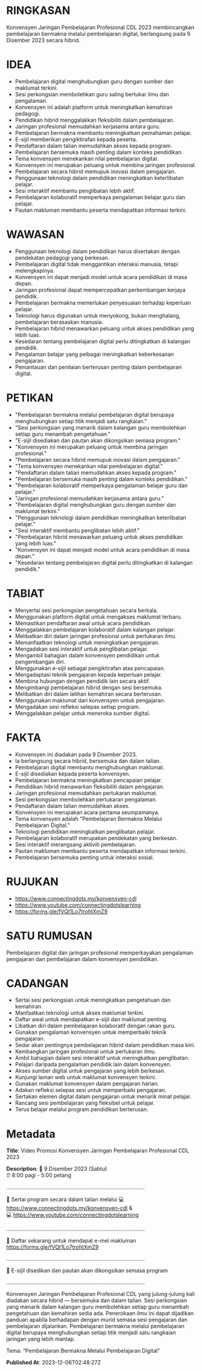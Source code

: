 # RINGKASAN
Konvensyen Jaringan Pembelajaran Profesional CDL 2023 membincangkan pembelajaran bermakna melalui pembelajaran digital, berlangsung pada 9 Disember 2023 secara hibrid.

# IDEA
- Pembelajaran digital menghubungkan guru dengan sumber dan maklumat terkini.
- Sesi perkongsian membolehkan guru saling bertukar ilmu dan pengalaman.
- Konvensyen ini adalah platform untuk meningkatkan kemahiran pedagogi.
- Pendidikan hibrid menggalakkan fleksibiliti dalam pembelajaran.
- Jaringan profesional memudahkan kerjasama antara guru.
- Pembelajaran bermakna membantu meningkatkan pemahaman pelajar.
- E-sijil memberikan pengiktirafan kepada peserta.
- Pendaftaran dalam talian memudahkan akses kepada program.
- Pembelajaran bersemuka masih penting dalam konteks pendidikan.
- Tema konvensyen menekankan nilai pembelajaran digital.
- Konvensyen ini merupakan peluang untuk membina jaringan profesional.
- Pembelajaran secara hibrid memupuk inovasi dalam pengajaran.
- Penggunaan teknologi dalam pendidikan meningkatkan keterlibatan pelajar.
- Sesi interaktif membantu penglibatan lebih aktif.
- Pembelajaran kolaboratif memperkaya pengalaman belajar guru dan pelajar.
- Pautan makluman membantu peserta mendapatkan informasi terkini.

# WAWASAN
- Penggunaan teknologi dalam pendidikan harus disertakan dengan pendekatan pedagogi yang berkesan.
- Pembelajaran digital tidak menggantikan interaksi manusia, tetapi melengkapinya.
- Konvensyen ini dapat menjadi model untuk acara pendidikan di masa depan.
- Jaringan profesional dapat mempercepatkan perkembangan kerjaya pendidik.
- Pembelajaran bermakna memerlukan penyesuaian terhadap keperluan pelajar.
- Teknologi harus digunakan untuk menyokong, bukan menghalang, pembelajaran berasaskan manusia.
- Pembelajaran hibrid menawarkan peluang untuk akses pendidikan yang lebih luas.
- Kesedaran tentang pembelajaran digital perlu ditingkatkan di kalangan pendidik.
- Pengalaman belajar yang pelbagai meningkatkan keberkesanan pengajaran.
- Pemantauan dan penilaian berterusan penting dalam pembelajaran digital.

# PETIKAN
- "Pembelajaran bermakna melalui pembelajaran digital berupaya menghubungkan setiap titik menjadi satu rangkaian."
- "Sesi perkongsian yang menarik dalam kalangan guru membolehkan setiap guru menambah pengetahuan."
- "E-sijil disediakan dan pautan akan dikongsikan semasa program."
- "Konvensyen ini merupakan peluang untuk membina jaringan profesional."
- "Pembelajaran secara hibrid memupuk inovasi dalam pengajaran."
- "Tema konvensyen menekankan nilai pembelajaran digital."
- "Pendaftaran dalam talian memudahkan akses kepada program."
- "Pembelajaran bersemuka masih penting dalam konteks pendidikan."
- "Pembelajaran kolaboratif memperkaya pengalaman belajar guru dan pelajar."
- "Jaringan profesional memudahkan kerjasama antara guru."
- "Pembelajaran digital menghubungkan guru dengan sumber dan maklumat terkini."
- "Penggunaan teknologi dalam pendidikan meningkatkan keterlibatan pelajar."
- "Sesi interaktif membantu penglibatan lebih aktif."
- "Pembelajaran hibrid menawarkan peluang untuk akses pendidikan yang lebih luas."
- "Konvensyen ini dapat menjadi model untuk acara pendidikan di masa depan."
- "Kesedaran tentang pembelajaran digital perlu ditingkatkan di kalangan pendidik."

# TABIAT
- Menyertai sesi perkongsian pengetahuan secara berkala.
- Menggunakan platform digital untuk mengakses maklumat terbaru.
- Memastikan pendaftaran awal untuk acara pendidikan.
- Menggalakkan pembelajaran kolaboratif dalam kalangan pelajar.
- Melibatkan diri dalam jaringan profesional untuk pertukaran ilmu.
- Memanfaatkan teknologi untuk meningkatkan pengajaran.
- Mengadakan sesi interaktif untuk penglibatan pelajar.
- Mengambil bahagian dalam konvensyen pendidikan untuk pengembangan diri.
- Menggunakan e-sijil sebagai pengiktirafan atas pencapaian.
- Mengadaptasi teknik pengajaran kepada keperluan pelajar.
- Membina hubungan dengan pendidik lain secara aktif.
- Mengimbangi pembelajaran hibrid dengan sesi bersemuka.
- Melibatkan diri dalam latihan kemahiran secara berterusan.
- Menggunakan maklumat dari konvensyen untuk pengajaran.
- Mengadakan sesi refleksi selepas setiap program.
- Menggalakkan pelajar untuk meneroka sumber digital.

# FAKTA
- Konvensyen ini diadakan pada 9 Disember 2023.
- Ia berlangsung secara hibrid, bersemuka dan dalam talian.
- Pembelajaran digital membantu menghubungkan maklumat.
- E-sijil disediakan kepada peserta konvensyen.
- Pembelajaran bermakna meningkatkan pencapaian pelajar.
- Pendidikan hibrid menawarkan fleksibiliti dalam pengajaran.
- Jaringan profesional memudahkan pertukaran maklumat.
- Sesi perkongsian membolehkan pertukaran pengalaman.
- Pendaftaran dalam talian memudahkan akses.
- Konvensyen ini merupakan acara pertama seumpamanya.
- Tema konvensyen adalah "Pembelajaran Bermakna Melalui Pembelajaran Digital."
- Teknologi pendidikan meningkatkan penglibatan pelajar.
- Pembelajaran kolaboratif merupakan pendekatan yang berkesan.
- Sesi interaktif merangsang aktiviti pembelajaran.
- Pautan makluman membantu peserta mendapatkan informasi terkini.
- Pembelajaran bersemuka penting untuk interaksi sosial.

# RUJUKAN
- https://www.connectingdots.my/konvensyen-cdl
- https://www.youtube.com/connectingdotslearning
- https://forms.gle/fVQt1Lo7trohtXmZ9

# SATU RUMUSAN
Pembelajaran digital dan jaringan profesional memperkayakan pengalaman pengajaran dan pembelajaran dalam konvensyen pendidikan. 

# CADANGAN
- Sertai sesi perkongsian untuk meningkatkan pengetahuan dan kemahiran.
- Manfaatkan teknologi untuk akses maklumat terkini.
- Daftar awal untuk mendapatkan e-sijil dan maklumat penting.
- Libatkan diri dalam pembelajaran kolaboratif dengan rakan guru.
- Gunakan pengalaman konvensyen untuk memperbaiki teknik pengajaran.
- Sedar akan pentingnya pembelajaran hibrid dalam pendidikan masa kini.
- Kembangkan jaringan profesional untuk pertukaran ilmu.
- Ambil bahagian dalam sesi interaktif untuk meningkatkan penglibatan.
- Pelajari daripada pengalaman pendidik lain dalam konvensyen.
- Akses sumber digital untuk pengajaran yang lebih berkesan.
- Kunjungi laman web untuk maklumat konvensyen terkini.
- Gunakan maklumat konvensyen dalam pengajaran harian.
- Adakan refleksi selepas sesi untuk memperbaiki pengajaran.
- Sertakan elemen digital dalam pengajaran untuk menarik minat pelajar.
- Rancang sesi pembelajaran yang fleksibel untuk pelajar.
- Terus belajar melalui program pendidikan berterusan.

# Metadata
**Title**: Video Promosi Konvensyen Jaringan Pembelajaran Profesional CDL 2023

**Description**: 📆 9 Disember 2023 (Sabtu)   
⏰ 8:00 pagi - 5:00 petang   

........................................................................................... 
 
📌  Sertai program secara dalam talian melalui
💻 https://www.connectingdots.my/konvensyen-cdl &   
💻 https://www.youtube.com/connectingdotslearning 
  
........................................................................................... 
  
📌  Daftar sekarang untuk mendapat e-mel makluman
https://forms.gle/fVQt1Lo7trohtXmZ9 
  
........................................................................................... 
  
📌  E-sijil disedikan dan pautan akan dikongsikan semasa program

...........................................................................................

Konvensyen Jaringan Pembelajaran Profesional CDL yang julung-julung kali diadakan secara hibrid — bersemuka dan dalam talian. Sesi perkongsian yang menarik dalam kalangan guru membolehkan setiap guru menambah pengetahuan dan kemahiran sedia ada. Penerokaan ilmu ini dapat dijadikan panduan apabila berhadapan dengan murid semasa sesi pengajaran dan pembelajaran dijalankan. Pembelajaran bermakna melalui pembelajaran digital berupaya menghubungkan setiap titik menjadi satu rangkaian jaringan yang lebih mantap.

Tema: “Pembelajaran Bermakna Melalui Pembelajaran Digital”

**Published At**: 2023-12-06T02:48:27Z